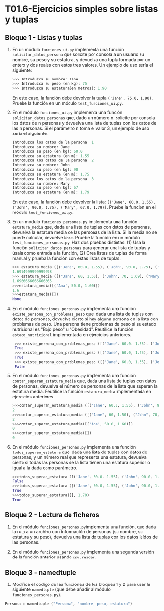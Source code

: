 # T01.6-Ejercicios simples sobre listas y tuplas

## Bloque 1 - Listas y tuplas 

1. En un módulo `funciones_ui.py` implementa una función `solicitar_datos_persona` que solicite por consola a un usuario su nombre, su peso y su estatura, y devuelva una tupla formada por un entero y dos reales con estos tres valores. Un ejemplo de uso sería el siguiente:
    ```python
    >>> Introduzca su nombre: Jane
    >>> Introduzca su peso (en kg): 75
    >>> Introduzca su estatura(en metros): 1.90
    ```
    En este caso, la función debe devolver la tupla `('Jane', 75.0, 1.90)`.
    Pruebe la función en un módulo `test_funciones_ui.py`.
2. En el módulo `funciones_ui.py` implementa una función `solicitar_datos_personas` que, dado un número n. solicite por consola los datos de n personas y devuelva una lista de tuplas con los datos de las n personas. Si el parámetro n toma el valor 3, un ejemplo de uso sería el siguiente:
    ```python
    Introduzca los datos de la persona  1
    Introduzca su nombre: Jane
    Introduzca su peso (en kg): 60.0
    Introduzca su estatura (en m): 1.55
    Introduzca los datos de la persona  2
    Introduzca su nombre: John
    Introduzca su peso (en kg): 90
    Introduzca su estatura (en m): 1.75
    Introduzca los datos de la persona  3
    Introduzca su nombre: Mary
    Introduzca su peso (en kg): 67
    Introduzca su estatura (en m): 1.79
    ```
      En este caso, la función debe devolver la lista: `[('Jane', 60.0, 1.55), ('John', 90.0, 1.75), ('Mary', 67.0, 1.79)]`.
      Pruebe la función en el módulo `test_funciones_ui.py`.

3. En un módulo `funciones_personas.py` implementa una función `estatura_media` que, dada una lista de tuplas con datos de personas, devuelva la estatura media de las personas de la lista. Si la media no se puede calcular, devuelve `None`.
Pruebe la función en un módulo `test_funciones_personas.py`. Haz dos pruebas distintas: (1) Usa la función `solicitar_datos_personas` para generar una lista de tuplas y úsala como entrada a la función, (2) Crea listas de tuplas de forma manual y prueba la función con estas listas de tuplas.
    ```python
    >>> estatura_media ([('Jane', 60.0, 1.55), ('John', 90.0, 1.75), ('Mary', 67.0, 1.79)])
    1.6974999999999998
    >>> estatura_media ([("Jane", 60, 1.50), ("John", 70, 1.69), ("Mary", 65, 1.70), ("Paul", 80, 1.90)  ]
    1.6966666666666665
    >>>estatura_media([('Ana', 50.0, 1.60)])
    1.6
    >>>estatura_media([])
    None
   ```  
4. En el módulo `funciones_personas.py` implementa una función `existe_persona_con_problemas_peso` que, dada una lista de tuplas con datos de personas, devuelva cierto si hay alguna persona en la lista con problemas de peso. Una persona tiene problemas de peso si su estado nutricional es "Bajo peso" u "Obesidad". Reutilice la función `estado_nutricional` implementada en ejercicios anteriores.

   ```python
    >>> existe_persona_con_problemas_peso ([('Jane', 60.0, 1.55), ('John', 100.0, 1.70), ('Mary', 67.0, 1.79)])
    True
    >>> existe_persona_con_problemas_peso ([('Jane', 60.0, 1.55), ('John', 70.0, 1.79), ('Mary', 50.0, 1.80)])
    True
    >>> existe_persona_con_problemas_peso ([('Jane', 60.0, 1.55), ('John', 70.0, 1.79), ('Mary', 67.0, 1.79)])
    False
   ```  
5. En el módulo `funciones_personas.py` implementa una función `contar_superan_estatura_media` que, dada una lista de tuplas con datos de personas, devuelva el número de personas de la lista que superan la estatura media. Reutilice la función `estatura_media` implementada en ejercicios anteriores.
    ```python
    >>>contar_superan_estatura_media ([('Jane', 60.0, 1.55), ('John', 90.0, 1.75), ('Mary', 67.0, 1.79)])
    2
    >>>contar_superan_estatura_media ([("Jane", 60, 1.50), ("John", 70, 1.69), ("Mary", 65, 1.70), ("Paul", 80, 1.90)  ]
    2
    >>>contar_superan_estatura_media([('Ana', 50.0, 1.60)])
    0
    >>>contar_superan_estatura_media([])
    0
   ```  
     
6. En el módulo `funciones_personas.py` implementa una función `todos_superan_estatura` que, dada una lista de tuplas con datos de personas, y un número real que representa una estatura, devuelva cierto si todas las personas de la lista tienen una estatura superior o igual a la dada como parámetro.
    ```python
    >>>todos_superan_estatura ([('Jane', 60.0, 1.55), ('John', 90.0, 1.75), ('Mary', 67.0, 1.79)], 1.70)
    False
    >>>todos_superan_estatura ([('Jane', 60.0, 1.55), ('John', 90.0, 1.75), ('Mary', 67.0, 1.79)], 1.50)
    True
    >>>todos_superan_estatura([], 1.70)
    True
   ```  

## Bloque 2 - Lectura de ficheros

1. En el módulo `funciones_personas.py`implementa una función, que dada la ruta a un archivo con información de personas (su nombre, su estatura y su peso), devuelva una lista de tuplas con los datos leídos de las personas.

2. En el módulo `funciones_personas.py` implementa una segunda versión de la función anterior usando `csv.reader`.

## Bloque 3 - namedtuple

1. Modifica el código de las funciones de los bloques 1 y 2 para usar la siguiente `namedtuple` (que debe añadir al módulo `funciones_personas.py`).

```python
Persona = namedtuple ("Persona", "nombre, peso, estatura")
```
